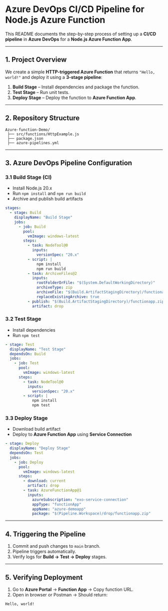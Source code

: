 # Azure DevOps CI/CD Pipeline for Node.js Azure Function

This README documents the step-by-step process of setting up a **CI/CD pipeline** in **Azure DevOps** for a **Node.js Azure Function App**.

---

## 1. Project Overview

We create a simple **HTTP-triggered Azure Function** that returns `"Hello, world!"` and deploy it using a **3-stage pipeline**:

1. **Build Stage** – Install dependencies and package the function.
2. **Test Stage** – Run unit tests.
3. **Deploy Stage** – Deploy the function to **Azure Function App**.

---

## 2. Repository Structure

```
Azure-function-Demo/
 ├── src/functions/HttpExample.js
 ├── package.json
 ├── azure-pipelines.yml
```

---

## 3. Azure DevOps Pipeline Configuration

### 3.1 Build Stage (CI)

- Install Node.js 20.x
- Run `npm install` and `npm run build`
- Archive and publish build artifacts

```yaml
stages:
  - stage: Build
    displayName: "Build Stage"
    jobs:
      - job: Build
        pool:
          vmImage: windows-latest
        steps:
          - task: NodeTool@0
            inputs:
              versionSpec: "20.x"
          - script: |
              npm install
              npm run build
          - task: ArchiveFiles@2
            inputs:
              rootFolderOrFile: "$(System.DefaultWorkingDirectory)"
              archiveType: zip
              archiveFile: "$(Build.ArtifactStagingDirectory)/functionapp.zip"
              replaceExistingArchive: true
          - publish: "$(Build.ArtifactStagingDirectory)/functionapp.zip"
            artifact: drop
```

### 3.2 Test Stage

- Install dependencies
- Run `npm test`

```yaml
- stage: Test
  displayName: "Test Stage"
  dependsOn: Build
  jobs:
    - job: Test
      pool:
        vmImage: windows-latest
      steps:
        - task: NodeTool@0
          inputs:
            versionSpec: "20.x"
        - script: |
            npm install
            npm test
```

### 3.3 Deploy Stage

- Download build artifact
- Deploy to **Azure Function App** using **Service Connection**

```yaml
- stage: Deploy
  displayName: "Deploy Stage"
  dependsOn: Test
  jobs:
    - job: Deploy
      pool:
        vmImage: windows-latest
      steps:
        - download: current
          artifact: drop
        - task: AzureFunctionApp@1
          inputs:
            azureSubscription: "exo-service-connection"
            appType: "functionApp"
            appName: "azure-demoapp"
            package: "$(Pipeline.Workspace)/drop/functionapp.zip"
```

---

## 4. Triggering the Pipeline

1. Commit and push changes to `main` branch.
2. Pipeline triggers automatically.
3. Verify logs for **Build → Test → Deploy** stages.

---

## 5. Verifying Deployment

1. Go to **Azure Portal** → **Function App** → Copy function URL.
2. Open in browser or Postman → Should return:

```
Hello, world!
```

